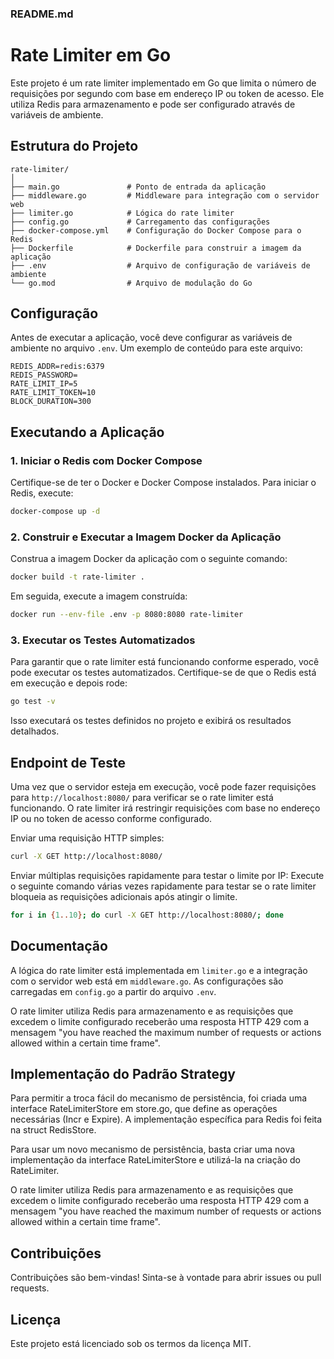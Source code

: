 ### README.md

# Rate Limiter em Go

Este projeto é um rate limiter implementado em Go que limita o número de requisições por segundo com base em endereço IP ou token de acesso. Ele utiliza Redis para armazenamento e pode ser configurado através de variáveis de ambiente.

## Estrutura do Projeto

```
rate-limiter/
│
├── main.go               # Ponto de entrada da aplicação
├── middleware.go         # Middleware para integração com o servidor web
├── limiter.go            # Lógica do rate limiter
├── config.go             # Carregamento das configurações
├── docker-compose.yml    # Configuração do Docker Compose para o Redis
├── Dockerfile            # Dockerfile para construir a imagem da aplicação
├── .env                  # Arquivo de configuração de variáveis de ambiente
└── go.mod                # Arquivo de modulação do Go
```

## Configuração

Antes de executar a aplicação, você deve configurar as variáveis de ambiente no arquivo `.env`. Um exemplo de conteúdo para este arquivo:

```
REDIS_ADDR=redis:6379
REDIS_PASSWORD=
RATE_LIMIT_IP=5
RATE_LIMIT_TOKEN=10
BLOCK_DURATION=300
```

## Executando a Aplicação

### 1. Iniciar o Redis com Docker Compose

Certifique-se de ter o Docker e Docker Compose instalados. Para iniciar o Redis, execute:

```sh
docker-compose up -d
```

### 2. Construir e Executar a Imagem Docker da Aplicação

Construa a imagem Docker da aplicação com o seguinte comando:

```sh
docker build -t rate-limiter .
```

Em seguida, execute a imagem construída:

```sh
docker run --env-file .env -p 8080:8080 rate-limiter
```

### 3. Executar os Testes Automatizados

Para garantir que o rate limiter está funcionando conforme esperado, você pode executar os testes automatizados. Certifique-se de que o Redis está em execução e depois rode:

```sh
go test -v
```

Isso executará os testes definidos no projeto e exibirá os resultados detalhados.

## Endpoint de Teste

Uma vez que o servidor esteja em execução, você pode fazer requisições para `http://localhost:8080/` para verificar se o rate limiter está funcionando. O rate limiter irá restringir requisições com base no endereço IP ou no token de acesso conforme configurado.

Enviar uma requisição HTTP simples:

```sh
curl -X GET http://localhost:8080/
```

Enviar múltiplas requisições rapidamente para testar o limite por IP:
Execute o seguinte comando várias vezes rapidamente para testar se o rate limiter bloqueia as requisições adicionais após atingir o limite.

```sh
for i in {1..10}; do curl -X GET http://localhost:8080/; done
```
## Documentação

A lógica do rate limiter está implementada em `limiter.go` e a integração com o servidor web está em `middleware.go`. As configurações são carregadas em `config.go` a partir do arquivo `.env`.

O rate limiter utiliza Redis para armazenamento e as requisições que excedem o limite configurado receberão uma resposta HTTP 429 com a mensagem "you have reached the maximum number of requests or actions allowed within a certain time frame".

## Implementação do Padrão Strategy

Para permitir a troca fácil do mecanismo de persistência, foi criada uma interface RateLimiterStore em store.go, que define as operações necessárias (Incr e Expire). A implementação específica para Redis foi feita na struct RedisStore.

Para usar um novo mecanismo de persistência, basta criar uma nova implementação da interface RateLimiterStore e utilizá-la na criação do RateLimiter.

O rate limiter utiliza Redis para armazenamento e as requisições que excedem o limite configurado receberão uma resposta HTTP 429 com a mensagem "you have reached the maximum number of requests or actions allowed within a certain time frame".

## Contribuições

Contribuições são bem-vindas! Sinta-se à vontade para abrir issues ou pull requests.

## Licença

Este projeto está licenciado sob os termos da licença MIT.
